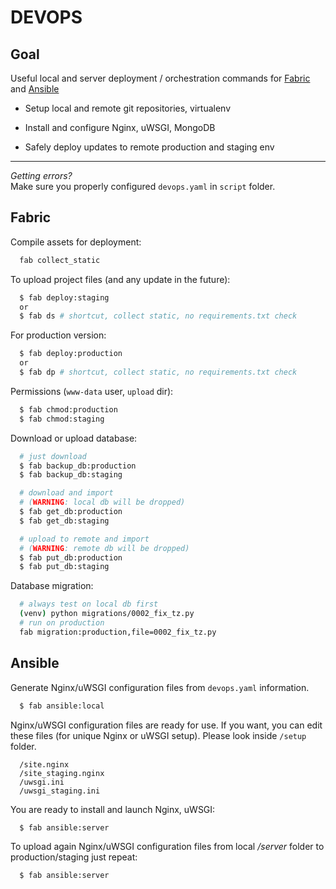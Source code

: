 DEVOPS
======

Goal
----

Useful local and server deployment / orchestration commands for
[Fabric](http://http://docs.fabfile.org/)
and [Ansible](http://ansible.cc)

* Setup local and remote git repositories, virtualenv

* Install and configure Nginx, uWSGI, MongoDB

* Safely deploy updates to remote production and staging env

---

*Getting errors?*  
Make sure you properly configured `devops.yaml` in `script` folder.

Fabric
-------

Compile assets for deployment:

```bash
  fab collect_static
```

To upload project files (and any update in the future):

```bash
  $ fab deploy:staging
  or
  $ fab ds # shortcut, collect static, no requirements.txt check
```

For production version:

```bash
  $ fab deploy:production
  or
  $ fab dp # shortcut, collect static, no requirements.txt check
```

Permissions (`www-data` user, `upload` dir):

```bash
  $ fab chmod:production
  $ fab chmod:staging  
```

Download or upload database:

```bash
  # just download
  $ fab backup_db:production
  $ fab backup_db:staging

  # download and import
  # (WARNING: local db will be dropped)
  $ fab get_db:production
  $ fab get_db:staging

  # upload to remote and import
  # (WARNING: remote db will be dropped)
  $ fab put_db:production
  $ fab put_db:staging
```

Database migration:

```bash
  # always test on local db first
  (venv) python migrations/0002_fix_tz.py
  # run on production
  fab migration:production,file=0002_fix_tz.py
```

Ansible
-------

Generate Nginx/uWSGI configuration files from `devops.yaml` information.

```bash
  $ fab ansible:local
```

Nginx/uWSGI configuration files are ready for use.
If you want, you can edit these files (for unique Nginx or uWSGI setup).
Please look inside `/setup` folder.

```
  /site.nginx
  /site_staging.nginx
  /uwsgi.ini
  /uwsgi_staging.ini
```  

You are ready to install and launch Nginx, uWSGI:

```bash
  $ fab ansible:server
```

To upload again Nginx/uWSGI configuration files from local */server*
folder to production/staging just repeat:

```bash
  $ fab ansible:server
```